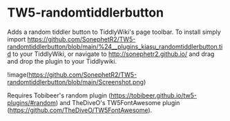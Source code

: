 # TW5-randomtiddlerbutton
Adds a random tiddler button to TiddlyWiki's page toolbar. To install simply import https://github.com/SonephetR2/TW5-randomtiddlerbutton/blob/main/%24__plugins_kiasu_randomtiddlerbutton.tid to your TiddlyWiki, or navigate to http://sonephetr2.github.io/ and drag and drop the plugin to your Tiddlywiki.

!image(https://github.com/SonephetR2/TW5-randomtiddlerbutton/blob/main/Screenshot.png)

Requires Tobibeer's random plugin (https://tobibeer.github.io/tw5-plugins/#random) and TheDiveO's TW5FontAwesome plugin (https://github.com/TheDiveO/TW5FontAwesome).
